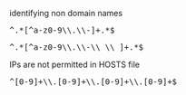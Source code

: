 identifying non domain names
<pre>^.*[^a-z0-9\\.\\-]+.*$</pre>
<pre>^.*[^a-z0-9\\.\\-\\ \\_]+.*$</pre>

IPs are not permitted in HOSTS file
<pre>^[0-9]+\\.[0-9]+\\.[0-9]+\\.[0-9]+$</pre>